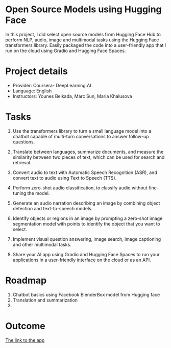 # Open Source Models using Hugging Face

In this project, I did select open source models from Hugging Face Hub to perform NLP, audio, image and multimodal tasks using the Hugging Face transformers library. Easily packaged the code into a user-friendly app that I run on the cloud using Gradio and Hugging Face Spaces.

# Project details

- Provider: Coursera- DeepLearning.AI
- Language: English
- Instructors: Younes Belkada, Marc Sun, Maria Khalusova

# Tasks

1. Use the transformers library to turn a small language model into a chatbot capable of multi-turn conversations to answer follow-up questions.

2. Translate between languages, summarize documents, and measure the similarity between two pieces of text, which can be used for search and retrieval.

3. Convert audio to text with Automatic Speech Recognition (ASR), and convert text to audio using Text to Speech (TTS).

4. Perform zero-shot audio classification, to classify audio without fine-tuning the model.

5. Generate an audio narration describing an image by combining object detection and text-to-speech models.  

6. Identify objects or regions in an image by prompting a zero-shot image segmentation model with points to identify the object that you want to select.

7. Implement visual question answering, image search, image captioning and other multimodal tasks.

8. Share your AI app using Gradio and Hugging Face Spaces to run your applications in a user-friendly interface on the cloud or as an API.

# Roadmap

1. Chatbot basics using Facebook BlenderBox model from Hugging face
2. Translation and summarization
3. 

# Outcome

[The link to the app]()

 
